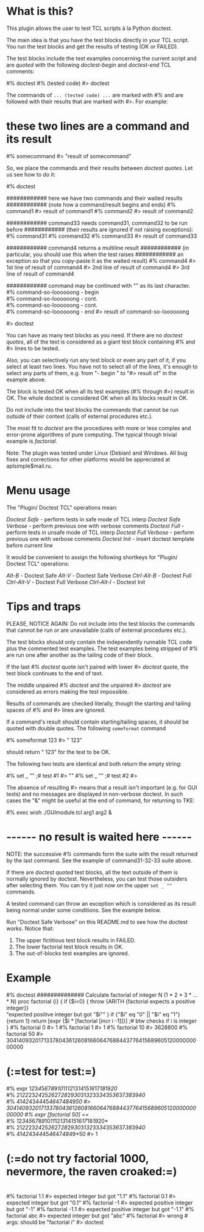 
# What is this?


This plugin allows the user to test TCL scripts à la Python doctest.

The main idea is that you have the test blocks directly in your TCL script. You run the test blocks and get the results of testing (OK or FAILED).

The test blocks include the test examples concerning the current script and are *quoted* with the following *doctest-begin* and *doctest-end* TCL comments:

  #% doctest
  #% (tested code)
  #> doctest

The commands of `... (tested code) ...` are marked with *#%* and are followed with their results that are marked with *#>*. For example:

  # these two lines are a command and its result
  #% somecommand
  #> "result of somecommand"

So, we place the commands and their results between *doctest quotes*. Let us see how to do it:

  #% doctest

  ############ here we have two commands and their waited results
  ############ (note how a command/result begins and ends)
  #% command1
  #> result of command1
  #% command2
  #> result of command2

  ############ command33 needs command31, command32 to be run before
  ############ (their results are ignored if not raising exceptions):
  #% command31
  #% command32
  #% command33
  #> result of command33

  ############ command4 returns a multiline result
  ############ (in particular, you should use this when the test raises
  ############ an exception so that you copy-paste it as the waited result)
  #% command4
  #> 1st line of result of command4
  #> 2nd line of result of command4
  #> 3rd line of result of command4

  ############ command may be continued with "\" as its last character.
  #% command-so-loooooong - begin \
  #% command-so-loooooong - cont. \
  #% command-so-loooooong - cont. \
  #% command-so-loooooong - end
  #> result of command-so-loooooong

  #> doctest

You can have as many test blocks as you need. If there are no *doctest quotes*, all of the text is considered as a giant test block containing *#%* and *#>* lines to be tested.

Also, you can selectively run any test block or even any part of it, if you select at least two lines. You have not to select all of the lines, it's enough to select any parts of them, e.g. from "- begin \" to "#> result of" in the example above.

The block is tested OK when all its test examples (*#%* through *#>*) result in OK. The whole doctest is considered OK when all its blocks result in OK.

Do not include into the test blocks the commands that cannot be run outside of their context (calls of external procedures etc.).

The most fit to *doctest* are the procedures with more or less complex and error-prone algorithms of pure computing. The typical though trivial example is *factorial*.

Note:
The plugin was tested under Linux (Debian) and Windows. All bug fixes and corrections for other platforms would be appreciated at aplsimple$mail.ru.


# Menu usage


The "Plugin/ Doctest TCL" operations mean:

  *Doctest Safe*         - perform tests in safe mode of TCL interp
  *Doctest Safe Verbose* - perform previous one with verbose comments
  *Doctest Full*         - perform tests in unsafe mode of TCL interp
  *Doctest Full Verbose* - perform previous one with verbose comments
  *Doctest Init*         - insert doctest template before current line

It would be convenient to assign the following shortkeys for "Plugin/ Doctest TCL" operations:

  *Alt-B*      - Doctest Safe
  *Alt-V*      - Doctest Safe Verbose
  *Ctrl-Alt-B* - Doctest Full
  *Ctrl-Alt-V* - Doctest Full Verbose
  *Ctrl-Alt-I* - Doctest Init


# Tips and traps


PLEASE, NOTICE AGAIN: Do not include into the test blocks the commands that cannot be run or are unavailable (calls of external procedures etc.).

The test blocks should only contain the independently runnable TCL code plus the commented test examples. The test examples being stripped of *#%* are run one after another as the tailing code of their block.

If the last *#% doctest* quote isn't paired with lower *#> doctest* quote, the test block continues to the end of text.

The middle unpaired *#% doctest* and the unpaired *#> doctest* are considered as errors making the test impossible.

Results of commands are checked literally, though the starting and tailing spaces of *#%* and *#>* lines are ignored.

If a command's result should contain starting/tailing spaces, it should be quoted with double quotes. The following `someformat` command

  #% someformat 123
  #> "  123"

should return "  123" for the test to be OK.

The following two tests are identical and both return the empty string:

  #% set _ ""  ;# test #1
  #> ""
  #% set _ ""  ;# test #2
  #>

The absence of resulting *#>* means that a result isn't important (e.g. for GUI tests) and no messages are displayed in non-verbose doctest. In such cases the "&" might be useful at the end of command, for returning to TKE:

  #% exec wish ./GUImodule.tcl arg1 arg2 &
  # ------ no result is waited here ------

NOTE: the successive *#%* commands form the suite with the result returned by the last command. See the example of command31-32-33 suite above.

If there are *doctest quoted* test blocks, all the text outside of them is normally ignored by doctest. Nevertheless, you can test those outsiders after selecting them. You can try it just now on the upper `set _ ""` commands.

A tested command can throw an exception which is considered as its result being normal under some conditions. See the example below.

Run "Doctest Safe Verbose" on this README.md to see how the doctest works. Notice that:

1. The upper fictitious test block results in FAILED.
2. The lower factorial test block results in OK.
3. The out-of-blocks test examples are ignored.


# Example


  #% doctest
  ############## Calculate factorial of integer N (1 * 2 * 3 * ... * N)
  proc factorial {i} {
    if {$i<0} {
      throw {ARITH {factorial expects a positive integer}} \
      "expected positive integer but got \"$i\""
    }
    if {"$i" eq "0" || "$i" eq "1"} {return 1}
    return [expr {$i * [factorial [incr i -1]]}] ;# btw checks if i is integer
  }
  #% factorial 0
  #> 1
  #% factorial 1
  #> 1
  #% factorial 10
  #> 3628800
  #% factorial 50
  #> 30414093201713378043612608166064768844377641568960512000000000000
  #
  # (:=test for test:=)
  #% expr 1*2*3*4*5*6*7*8*9*10*11*12*13*14*15*16*17*18*19*20* \
  #%      21*22*23*24*25*26*27*28*29*30*31*32*33*34*35*36*37*38*39*40* \
  #%      41*42*43*44*45*46*47*48*49*50
  #> 30414093201713378043612608166064768844377641568960512000000000000
  #% expr [factorial 50] == \
  #%      1*2*3*4*5*6*7*8*9*10*11*12*13*14*15*16*17*18*19*20* \
  #%      21*22*23*24*25*26*27*28*29*30*31*32*33*34*35*36*37*38*39*40* \
  #%      41*42*43*44*45*46*47*48*49*50
  #> 1
  # (:=do not try factorial 1000, nevermore, the raven croaked:=)
  #
  #% factorial 1.1
  #> expected integer but got "1.1"
  #% factorial 0.1
  #> expected integer but got "0.1"
  #% factorial -1
  #> expected positive integer but got "-1"
  #% factorial -1.1
  #> expected positive integer but got "-1.1"
  #% factorial abc
  #> expected integer but got "abc"
  #% factorial
  #> wrong # args: should be "factorial i"
  #> doctest

